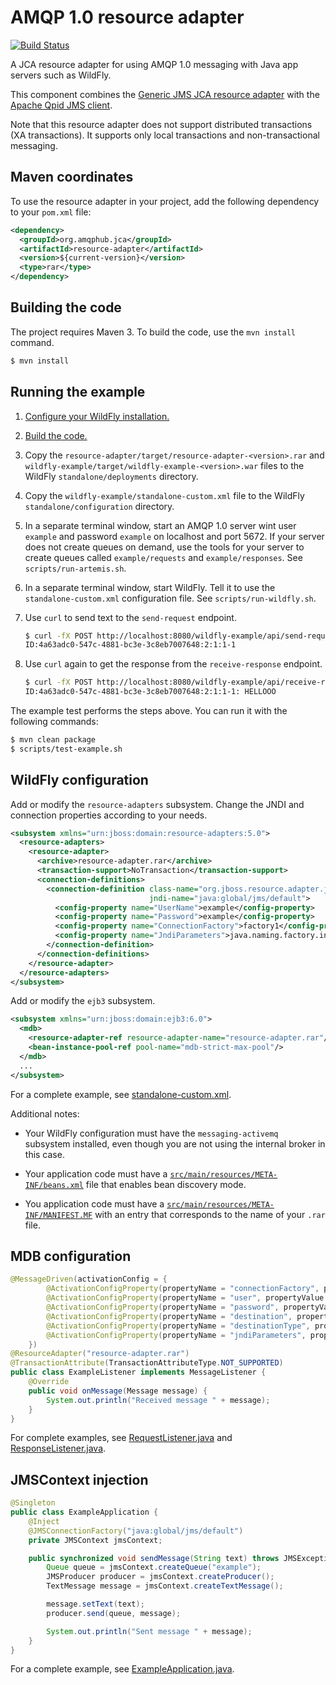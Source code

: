 # AMQP 1.0 resource adapter

[![Build Status](https://travis-ci.org/amqphub/amqp-10-resource-adapter.svg?branch=master)](https://travis-ci.org/amqphub/amqp-10-resource-adapter)

A JCA resource adapter for using AMQP 1.0 messaging with Java app
servers such as WildFly.

This component combines the
[Generic JMS JCA resource adapter](https://github.com/jms-ra/generic-jms-ra)
with the
[Apache Qpid JMS client](https://qpid.apache.org/components/jms/index.html).

Note that this resource adapter does not support distributed
transactions (XA transactions).  It supports only local transactions
and non-transactional messaging.

## Maven coordinates

To use the resource adapter in your project, add the following
dependency to your `pom.xml` file:

```xml
<dependency>
  <groupId>org.amqphub.jca</groupId>
  <artifactId>resource-adapter</artifactId>
  <version>${current-version}</version>
  <type>rar</type>
</dependency>
```

## Building the code

The project requires Maven 3.  To build the code, use the `mvn
install` command.

```sh
$ mvn install
```

## Running the example

1. [Configure your WildFly installation.](#wildfly-configuration)

1. [Build the code.](#building-the-code)

1. Copy the `resource-adapter/target/resource-adapter-<version>.rar`
   and `wildfly-example/target/wildfly-example-<version>.war` files to
   the WildFly `standalone/deployments` directory.

1. Copy the `wildfly-example/standalone-custom.xml` file to the
   WildFly `standalone/configuration` directory.

1. In a separate terminal window, start an AMQP 1.0 server wint user
   `example` and password `example` on localhost and port 5672.  If
   your server does not create queues on demand, use the tools for
   your server to create queues called `example/requests` and
   `example/responses`.  See `scripts/run-artemis.sh`.

1. In a separate terminal window, start WildFly.  Tell it to use the
   `standalone-custom.xml` configuration file.  See
   `scripts/run-wildfly.sh`.

1. Use `curl` to send text to the `send-request` endpoint.

    ```sh
    $ curl -fX POST http://localhost:8080/wildfly-example/api/send-request -H "content-type: text/plain" -d "hellooo"
    ID:4a63adc0-547c-4881-bc3e-3c8eb7007648:2:1:1-1
    ```

1. Use `curl` again to get the response from the `receive-response` endpoint.

    ```sh
    $ curl -fX POST http://localhost:8080/wildfly-example/api/receive-response
    ID:4a63adc0-547c-4881-bc3e-3c8eb7007648:2:1:1-1: HELLOOO
    ```

The example test performs the steps above.  You can run it with the
following commands:

```sh
$ mvn clean package
$ scripts/test-example.sh
```

## WildFly configuration

Add or modify the `resource-adapters` subsystem.  Change the JNDI and
connection properties according to your needs.

```xml
<subsystem xmlns="urn:jboss:domain:resource-adapters:5.0">
  <resource-adapters>
    <resource-adapter>
      <archive>resource-adapter.rar</archive>
      <transaction-support>NoTransaction</transaction-support>
      <connection-definitions>
        <connection-definition class-name="org.jboss.resource.adapter.jms.JmsManagedConnectionFactory"
                               jndi-name="java:global/jms/default">
          <config-property name="UserName">example</config-property>
          <config-property name="Password">example</config-property>
          <config-property name="ConnectionFactory">factory1</config-property>
          <config-property name="JndiParameters">java.naming.factory.initial=org.apache.qpid.jms.jndi.JmsInitialContextFactory;connectionFactory.factory1=amqp://localhost:5672</config-property>
        </connection-definition>
      </connection-definitions>
    </resource-adapter>
  </resource-adapters>
</subsystem>
```

Add or modify the `ejb3` subsystem.

```xml
<subsystem xmlns="urn:jboss:domain:ejb3:6.0">
  <mdb>
    <resource-adapter-ref resource-adapter-name="resource-adapter.rar"/>
    <bean-instance-pool-ref pool-name="mdb-strict-max-pool"/>
  </mdb>
  ...
</subsystem>
```

For a complete example, see
[standalone-custom.xml](wildfly-example/standalone-custom.xml).

Additional notes:

* Your WildFly configuration must have the `messaging-activemq`
  subsystem installed, even though you are not using the internal
  broker in this case.

* Your application code must have a
  [`src/main/resources/META-INF/beans.xml`](wildfly-example/src/main/resources/META-INF/beans.xml)
  file that enables bean discovery mode.

* You application code must have a
  [`src/main/resources/META-INF/MANIFEST.MF`](wildfly-example/src/main/resources/META-INF/MANIFEST.MF)
  with an entry that corresponds to the name of your `.rar` file.

## MDB configuration

```java
@MessageDriven(activationConfig = {
        @ActivationConfigProperty(propertyName = "connectionFactory", propertyValue = "factory1"),
        @ActivationConfigProperty(propertyName = "user", propertyValue = "example"),
        @ActivationConfigProperty(propertyName = "password", propertyValue = "example"),
        @ActivationConfigProperty(propertyName = "destination", propertyValue = "queue1"),
        @ActivationConfigProperty(propertyName = "destinationType", propertyValue = "javax.jms.Queue"),
        @ActivationConfigProperty(propertyName = "jndiParameters", propertyValue = "java.naming.factory.initial=org.apache.qpid.jms.jndi.JmsInitialContextFactory;connectionFactory.factory1=amqp://localhost:5672;queue.queue1=example"),
    })
@ResourceAdapter("resource-adapter.rar")
@TransactionAttribute(TransactionAttributeType.NOT_SUPPORTED)
public class ExampleListener implements MessageListener {
    @Override
    public void onMessage(Message message) {
        System.out.println("Received message " + message);
    }
}
```

For complete examples, see
[RequestListener.java](wildfly-example/src/main/java/org/amqphub/jca/example/RequestListener.java)
and
[ResponseListener.java](wildfly-example/src/main/java/org/amqphub/jca/example/ResponseListener.java).

## JMSContext injection

```java
@Singleton
public class ExampleApplication {
    @Inject
    @JMSConnectionFactory("java:global/jms/default")
    private JMSContext jmsContext;

    public synchronized void sendMessage(String text) throws JMSException {
        Queue queue = jmsContext.createQueue("example");
        JMSProducer producer = jmsContext.createProducer();
        TextMessage message = jmsContext.createTextMessage();

        message.setText(text);
        producer.send(queue, message);

        System.out.println("Sent message " + message);
    }
}
```

For a complete example, see
[ExampleApplication.java](wildfly-example/src/main/java/org/amqphub/jca/example/ExampleApplication.java).

<!-- 1 -->
